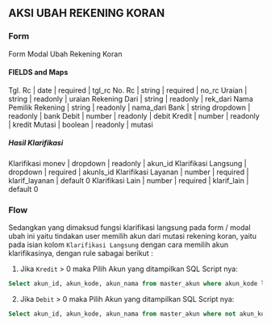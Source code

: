 ## AKSI UBAH REKENING KORAN

### Form
Form Modal Ubah Rekening Koran

#### FIELDS and Maps
Tgl. Rc | date | required | tgl_rc
No. Rc | string | required | no_rc
Uraian | string | readonly | uraian
Rekening Dari | string | readonly | rek_dari
Nama Pemilik Rekening | string | readonly | nama_dari
Bank | string dropdown | readonly | bank
Debit | number | readonly | debit
Kredit | number | readonly | kredit
Mutasi | boolean | readonly | mutasi

##### Hasil Klarifikasi
Klarifikasi monev | dropdown | readonly | akun_id
Klarifikasi Langsung | dropdown | required | akunls_id
Klarifikasi Layanan | number | required | klarif_layanan | default 0
Klarifikasi Lain | number | required | klarif_lain | default 0

### Flow
Sedangkan yang dimaksud fungsi klarifikasi langsung pada form / modal ubah ini yaitu tindakan user memilih akun dari mutasi rekening koran, yaitu pada isian kolom `Klarifikasi Langsung` dengan cara memilih akun klarifikasinya, dengan rule sabagai berikut :
 1. Jika `Kredit` > 0 maka Pilih Akun yang ditampilkan SQL Script nya:
```sql
Select akun_id, akun_kode, akun_nama from master_akun where akun_kode like ‘1%’
```
2. Jika `Debit` > 0 maka Pilih Akun yang ditampilkan SQL Script nya:
```sql
Select akun_id, akun_kode, akun_nama from master_akun where not akun_kode like ‘1%’ or akun_kode like ‘103%’
```
